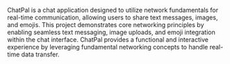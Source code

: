 ChatPal is a chat application designed to utilize network fundamentals for real-time communication, allowing users to share text messages, images, and emojis. This project demonstrates core networking principles by enabling seamless text messaging, image uploads, and emoji integration within the chat interface. ChatPal provides a functional and interactive experience by leveraging fundamental networking concepts to handle real-time data transfer.
